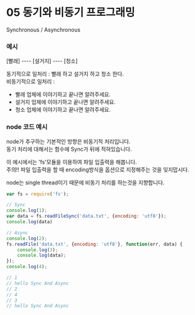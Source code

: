 #  05 동기와 비동기 프로그래밍

Synchronous / Asynchronous  

### 예시

[빨래] ---- [설거지] ---- [청소]  

동기적으로 일처리 : 빨래 하고 설거지 하고 청소 한다.   
비동기적으로 일처리 :  
- 빨래 업체에 이야기하고 끝나면 알려주세요.  
- 설거지 업체에 이야기하고 끝나면 알려주세요.  
- 청소 업체에 이야기하고 끝나면 알려주세요.


### node 코드 예시
node가 추구하는 기본적인 방향은 비동기적 처리입니다.  
동기 처리에 대해서는 함수에 Sync가 뒤에 적혀있습니다.  

이 예시에서는 'fs'모듈을 이용하여 파일 입출력을 해봅니다.  
주의!! 파일 입출력을 할 때 encoding방식을 옵션으로 지정해주는 것을 잊지맙시다.  

node는 single thread이기 때문에 비동기 처리를 하는것을 지향합니다.

```javascript
var fs = require('fs');

// Sync
console.log(1);
var data = fs.readFileSync('data.txt', {encoding: 'utf8'});
console.log(data)

// Async
console.log(2);
fs.readFile('data.txt', {encoding: 'utf8'}, function(err, data) {
    console.log(3);
    console.log(data);
});
console.log(4);

// 1
// hello Sync And Async
// 2
// 4
// 3
// hello Sync And Async
```








